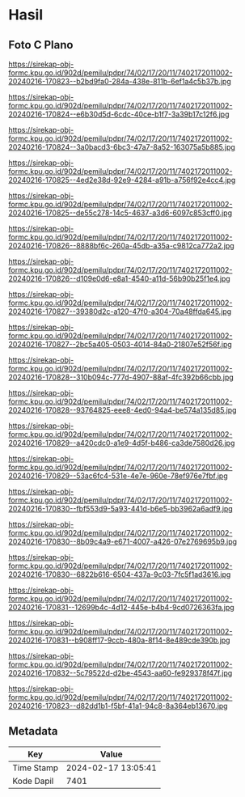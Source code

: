 # Hasil

## Foto C Plano

https://sirekap-obj-formc.kpu.go.id/902d/pemilu/pdpr/74/02/17/20/11/7402172011002-20240216-170823--b2bd9fa0-284a-438e-811b-6ef1a4c5b37b.jpg

https://sirekap-obj-formc.kpu.go.id/902d/pemilu/pdpr/74/02/17/20/11/7402172011002-20240216-170824--e6b30d5d-6cdc-40ce-b1f7-3a39b17c12f6.jpg

https://sirekap-obj-formc.kpu.go.id/902d/pemilu/pdpr/74/02/17/20/11/7402172011002-20240216-170824--3a0bacd3-6bc3-47a7-8a52-163075a5b885.jpg

https://sirekap-obj-formc.kpu.go.id/902d/pemilu/pdpr/74/02/17/20/11/7402172011002-20240216-170825--4ed2e38d-92e9-4284-a91b-a756f92e4cc4.jpg

https://sirekap-obj-formc.kpu.go.id/902d/pemilu/pdpr/74/02/17/20/11/7402172011002-20240216-170825--de55c278-14c5-4637-a3d6-6097c853cff0.jpg

https://sirekap-obj-formc.kpu.go.id/902d/pemilu/pdpr/74/02/17/20/11/7402172011002-20240216-170826--8888bf6c-260a-45db-a35a-c9812ca772a2.jpg

https://sirekap-obj-formc.kpu.go.id/902d/pemilu/pdpr/74/02/17/20/11/7402172011002-20240216-170826--d109e0d6-e8a1-4540-a11d-56b90b25f1e4.jpg

https://sirekap-obj-formc.kpu.go.id/902d/pemilu/pdpr/74/02/17/20/11/7402172011002-20240216-170827--39380d2c-a120-47f0-a304-70a48ffda645.jpg

https://sirekap-obj-formc.kpu.go.id/902d/pemilu/pdpr/74/02/17/20/11/7402172011002-20240216-170827--2bc5a405-0503-4014-84a0-21807e52f56f.jpg

https://sirekap-obj-formc.kpu.go.id/902d/pemilu/pdpr/74/02/17/20/11/7402172011002-20240216-170828--310b094c-777d-4907-88af-4fc392b66cbb.jpg

https://sirekap-obj-formc.kpu.go.id/902d/pemilu/pdpr/74/02/17/20/11/7402172011002-20240216-170828--93764825-eee8-4ed0-94a4-be574a135d85.jpg

https://sirekap-obj-formc.kpu.go.id/902d/pemilu/pdpr/74/02/17/20/11/7402172011002-20240216-170829--a420cdc0-a1e9-4d5f-b486-ca3de7580d26.jpg

https://sirekap-obj-formc.kpu.go.id/902d/pemilu/pdpr/74/02/17/20/11/7402172011002-20240216-170829--53ac6fc4-531e-4e7e-960e-78ef976e7fbf.jpg

https://sirekap-obj-formc.kpu.go.id/902d/pemilu/pdpr/74/02/17/20/11/7402172011002-20240216-170830--fbf553d9-5a93-441d-b6e5-bb3962a6adf9.jpg

https://sirekap-obj-formc.kpu.go.id/902d/pemilu/pdpr/74/02/17/20/11/7402172011002-20240216-170830--8b09c4a9-e671-4007-a426-07e2769695b9.jpg

https://sirekap-obj-formc.kpu.go.id/902d/pemilu/pdpr/74/02/17/20/11/7402172011002-20240216-170830--6822b616-6504-437a-9c03-7fc5f1ad3616.jpg

https://sirekap-obj-formc.kpu.go.id/902d/pemilu/pdpr/74/02/17/20/11/7402172011002-20240216-170831--12699b4c-4d12-445e-b4b4-9cd0726363fa.jpg

https://sirekap-obj-formc.kpu.go.id/902d/pemilu/pdpr/74/02/17/20/11/7402172011002-20240216-170831--b908ff17-9ccb-480a-8f14-8e489cde390b.jpg

https://sirekap-obj-formc.kpu.go.id/902d/pemilu/pdpr/74/02/17/20/11/7402172011002-20240216-170832--5c79522d-d2be-4543-aa60-fe929378f47f.jpg

https://sirekap-obj-formc.kpu.go.id/902d/pemilu/pdpr/74/02/17/20/11/7402172011002-20240216-170823--d82dd1b1-f5bf-41a1-94c8-8a364eb13670.jpg


## Metadata

| Key        | Value               |
| ---------- | ------------------- |
| Time Stamp | 2024-02-17 13:05:41 |
| Kode Dapil | 7401                |



